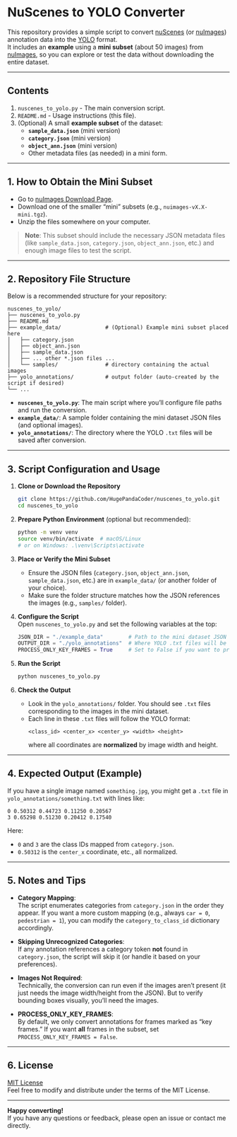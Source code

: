 # NuScenes to YOLO Converter

This repository provides a simple script to convert [nuScenes](https://www.nuscenes.org/) (or [nuImages](https://www.nuscenes.org/nuimages)) annotation data into the [YOLO](https://github.com/ultralytics/yolov5) format.  
It includes an **example** using a **mini subset** (about 50 images) from [nuImages](https://www.nuscenes.org/nuimages#download), so you can explore or test the data without downloading the entire dataset.

---

## Contents
1. `nuscenes_to_yolo.py` - The main conversion script.
2. `README.md` - Usage instructions (this file).
3. (Optional) A small **example subset** of the dataset:
   - **`sample_data.json`** (mini version)
   - **`category.json`** (mini version)
   - **`object_ann.json`** (mini version)
   - Other metadata files (as needed) in a mini form.

---

## 1. How to Obtain the Mini Subset

- Go to [nuImages Download Page](https://www.nuscenes.org/nuimages#download).
- Download one of the smaller “mini” subsets (e.g., `nuimages-vX.X-mini.tgz`).
- Unzip the files somewhere on your computer.

> **Note**: This subset should include the necessary JSON metadata files (like `sample_data.json`, `category.json`, `object_ann.json`, etc.) and enough image files to test the script.

---

## 2. Repository File Structure

Below is a recommended structure for your repository:

```
nuscenes_to_yolo/
├── nuscenes_to_yolo.py
├── README.md
├── example_data/              # (Optional) Example mini subset placed here
│   ├── category.json
│   ├── object_ann.json
│   ├── sample_data.json
│   ├── ... other *.json files ...
│   └── samples/               # directory containing the actual images
├── yolo_annotations/          # output folder (auto-created by the script if desired)
└── ...
```

- **`nuscenes_to_yolo.py`**: The main script where you’ll configure file paths and run the conversion.  
- **`example_data/`**: A sample folder containing the mini dataset JSON files (and optional images).  
- **`yolo_annotations/`**: The directory where the YOLO `.txt` files will be saved after conversion.

---

## 3. Script Configuration and Usage

1. **Clone or Download the Repository**  
   ```bash
   git clone https://github.com/HugePandaCoder/nuscenes_to_yolo.git
   cd nuscenes_to_yolo
   ```

2. **Prepare Python Environment** (optional but recommended):
   ```bash
   python -m venv venv
   source venv/bin/activate  # macOS/Linux
   # or on Windows: .\venv\Scripts\activate
   ```

3. **Place or Verify the Mini Subset**  
   - Ensure the JSON files (`category.json`, `object_ann.json`, `sample_data.json`, etc.) are in `example_data/` (or another folder of your choice).
   - Make sure the folder structure matches how the JSON references the images (e.g., `samples/` folder).

4. **Configure the Script**  
   Open `nuscenes_to_yolo.py` and set the following variables at the top:
   ```python
   JSON_DIR = "./example_data"        # Path to the mini dataset JSON files
   OUTPUT_DIR = "./yolo_annotations"  # Where YOLO .txt files will be saved
   PROCESS_ONLY_KEY_FRAMES = True     # Set to False if you want to process ALL frames
   ```

5. **Run the Script**  
   ```bash
   python nuscenes_to_yolo.py
   ```

6. **Check the Output**  
   - Look in the `yolo_annotations/` folder. You should see `.txt` files corresponding to the images in the mini dataset.
   - Each line in these `.txt` files will follow the YOLO format:
     ```
     <class_id> <center_x> <center_y> <width> <height>
     ```
     where all coordinates are **normalized** by image width and height.

---

## 4. Expected Output (Example)

If you have a single image named `something.jpg`, you might get a `.txt` file in `yolo_annotations/something.txt` with lines like:

```
0 0.50312 0.44723 0.11250 0.20567
3 0.65298 0.51230 0.20412 0.17540
```

Here:
- `0` and `3` are the class IDs mapped from `category.json`.
- `0.50312` is the `center_x` coordinate, etc., all normalized.

---

## 5. Notes and Tips

- **Category Mapping**:  
  The script enumerates categories from `category.json` in the order they appear. If you want a more custom mapping (e.g., always `car = 0`, `pedestrian = 1`), you can modify the `category_to_class_id` dictionary accordingly.

- **Skipping Unrecognized Categories**:  
  If any annotation references a category token **not** found in `category.json`, the script will skip it (or handle it based on your preferences).

- **Images Not Required**:  
  Technically, the conversion can run even if the images aren’t present (it just needs the image width/height from the JSON). But to verify bounding boxes visually, you’ll need the images.

- **PROCESS_ONLY_KEY_FRAMES**:  
  By default, we only convert annotations for frames marked as “key frames.” If you want **all** frames in the subset, set `PROCESS_ONLY_KEY_FRAMES = False`.

---

## 6. License

[MIT License](LICENSE)  
Feel free to modify and distribute under the terms of the MIT License.

---

**Happy converting!**  
If you have any questions or feedback, please open an issue or contact me directly.
